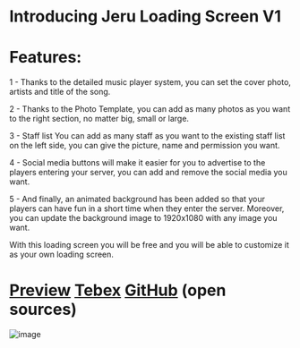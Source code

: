 # Introducing Jeru Loading Screen V1


# Features:

1 - Thanks to the detailed music player system, you can set the cover photo, artists and title of the song.


2 - Thanks to the Photo Template, you can add as many photos as you want to the right section, no matter big, small or large.


3 - Staff list You can add as many staff as you want to the existing staff list on the left side, you can give the picture, name and permission you want.


4 - Social media buttons will make it easier for you to advertise to the players entering your server, you can add and remove the social media
you want.


5 - And finally, an animated background has been added so that your players can have fun in a short time when they enter the server. Moreover, you can update the background image to 1920x1080 with any image you want.


With this loading screen you will be free and you will be able to customize it as your own loading screen.

# [Preview](https://youtu.be/4FT1rDpKuhM) [Tebex](https://tbx-76828924a81431-403f7d.tebex.io/) [GitHub](https://github.com/ajerusalem/jeru_bike) (open sources)
![image](https://github.com/user-attachments/assets/94c37430-3a7c-4eb9-b0f7-db8fb20ce018)
